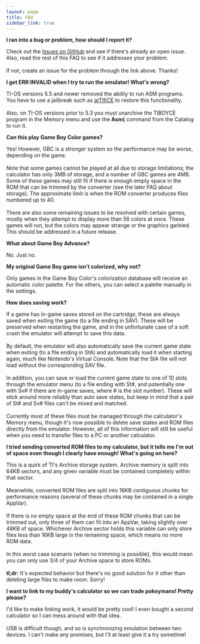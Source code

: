 ```yaml
---
layout: page
title: FAQ
sidebar_link: true
---
```


**I ran into a bug or problem, how should I report it?**

<p class="message">
  Check out the <a href="{{ site.github.repo }}/issues">Issues on GitHub</a> and see if there's already an open issue.
  Also, read the rest of this FAQ to see if it addresses your problem.
  <br/><br/>
  If not, create an issue for the problem through the link above. Thanks!
</p>

**I get ERR:INVALID when I try to run the emulator! What's wrong?**

<p class="message">
  TI-OS versions 5.5 and newer removed the ability to run ASM programs.
  You have to use a jailbreak such as <a href="https://yvantt.github.io/arTIfiCE/">arTIfiCE</a> to restore this functionality.
  <br/><br/>
  Also, on TI-OS versions prior to 5.3 you must unarchive the TIBOYCE program in the Memory menu and use the <b>Asm(</b> command from the Catalog to run it.
</p>

**Can this play Game Boy Color games?**

<p class="message">
  Yes! However, GBC is a stronger system so the performance may be worse, depending on the game.
  <br/><br/>
  Note that some games cannot be played at all due to storage limitations; the calculator has only 3MB of storage, and a number of GBC games are 4MB.
  Some of these games may still fit if there is enough empty space in the ROM that can be trimmed by the converter (see the later FAQ about storage).
  The approximate limit is when the ROM converter produces files numbered up to 40.
  <br/><br/>
  There are also some remaining issues to be resolved with certain games, mostly when they attempt to display more than 56 colors at once.
  These games will run, but the colors may appear strange or the graphics garbled. This should be addressed in a future release.
</p>

**What about Game Boy Advance?**

<p class="message">
  No. Just no.
</p>

**My original Game Boy game isn't colorized, why not?**

<p class="message">
  Only games in the Game Boy Color's colorization database will receive an automatic color palette.
  For the others, you can select a palette manually in the settings.
</p>

**How does saving work?**

<p class="message">
  If a game has in-game saves stored on the cartridge, these are always saved when exiting the game (to a file ending in SAV).
  These will be preserved when restarting the game, and in the unfortunate case of a soft crash the emulator will attempt to save this data.
  <br/><br/>
  By default, the emulator will also automatically save the current game state when exiting (to a file ending in StA)
  and automatically load it when starting again, much like Nintendo's Virtual Console.
  Note that the StA file will not load without the corresponding SAV file.
  <br/><br/>
  In addition, you can save or load the current game state to one of 10 slots through the emulator menu
  (to a file ending with St#, and potentially one with Sv# if there are in-game saves, where # is the slot number).
  These will stick around more reliably than auto save states, but keep in mind that a pair of St# and Sv# files can't be mixed and matched.
  <br/><br/>
  Currently most of these files must be managed through the calculator's Memory menu, though it's now possible to delete save states and ROM
  files directly from the emulator.
  However, all of this information will still be useful when you need to transfer files to a PC or another calculator.
</p>

**I tried sending converted ROM files to my calculator, but it tells me I'm out of space even though I clearly have enough! What's going on here?**

<p class="message">
  This is a quirk of TI's Archive storage system. Archive memory is split into 64KB sectors, and any given variable must be contained completely within that sector.
  <br/><br/>
  Meanwhile, converted ROM files are split into 16KB contiguous chunks for performance reasons (several of these chunks may be contained in a single AppVar).
  <br/><br/>
  If there is no empty space at the end of these ROM chunks that can be trimmed out, only three of them can fit into an AppVar, taking slightly over 48KB of space.
  Whichever Archive sector holds this variable can only store files less than 16KB large in the remaining space, which means no more ROM data.
  <br/><br/>
  In this worst case scenario (when no trimming is possible), this would mean you can only use 3/4 of your Archive space to store ROMs.
  <br/><br/>
  <b>tl;dr:</b> It's expected behavior but there's no good solution for it other than deleting large files to make room. Sorry!
</p>

**I want to link to my buddy's calculator so we can trade pokeymans! Pretty please?**

<p class="message">
  I'd like to make linking work, it would be pretty cool! I even bought a second calculator so I can mess around with that idea.
  <br/><br/>
  USB is difficult though, and so is synchronizing emulation between two devices. I can't make any promises, but I'll at least give it a try sometime!
</p>
